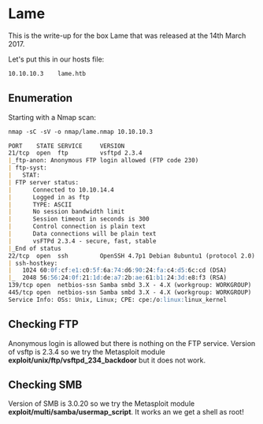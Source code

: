 # Lame

This is the write-up for the box Lame that was released at the 14th March 2017.

Let's put this in our hosts file:
```markdown
10.10.10.3    lame.htb
```

## Enumeration

Starting with a Nmap scan:

```markdown
nmap -sC -sV -o nmap/lame.nmap 10.10.10.3
```

```markdown
PORT    STATE SERVICE     VERSION
21/tcp  open  ftp         vsftpd 2.3.4
|_ftp-anon: Anonymous FTP login allowed (FTP code 230)
| ftp-syst: 
|   STAT: 
| FTP server status:
|      Connected to 10.10.14.4
|      Logged in as ftp
|      TYPE: ASCII
|      No session bandwidth limit
|      Session timeout in seconds is 300
|      Control connection is plain text
|      Data connections will be plain text
|      vsFTPd 2.3.4 - secure, fast, stable
|_End of status
22/tcp  open  ssh         OpenSSH 4.7p1 Debian 8ubuntu1 (protocol 2.0)
| ssh-hostkey: 
|   1024 60:0f:cf:e1:c0:5f:6a:74:d6:90:24:fa:c4:d5:6c:cd (DSA)
|_  2048 56:56:24:0f:21:1d:de:a7:2b:ae:61:b1:24:3d:e8:f3 (RSA)
139/tcp open  netbios-ssn Samba smbd 3.X - 4.X (workgroup: WORKGROUP)
445/tcp open  netbios-ssn Samba smbd 3.X - 4.X (workgroup: WORKGROUP)
Service Info: OSs: Unix, Linux; CPE: cpe:/o:linux:linux_kernel
```


## Checking FTP

Anonymous login is allowed but there is nothing on the FTP service.
Version of vsftp is 2.3.4 so we try the Metasploit module **exploit/unix/ftp/vsftpd_234_backdoor** but it does not work.

## Checking SMB

Version of SMB is 3.0.20 so we try the Metasploit module **exploit/multi/samba/usermap_script**.
It works an we get a shell as root!
